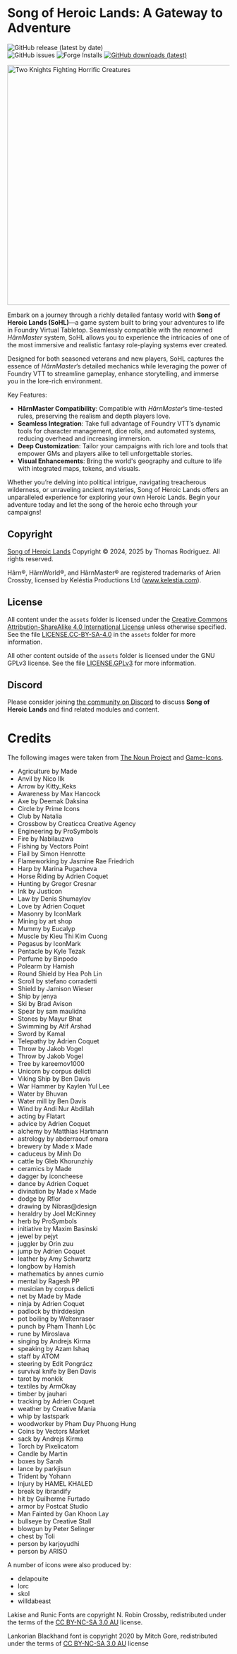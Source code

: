 # Song of Heroic Lands: A Gateway to Adventure

![GitHub release (latest by date)](https://img.shields.io/github/v/release/toastygm/Song-of-Heroic-Lands-FoundryVTT)  
![GitHub issues](https://img.shields.io/github/issues-raw/toastygm/Song-of-Heroic-Lands-FoundryVTT)
![Forge Installs](https://img.shields.io/badge/dynamic/json?label=Forge%20Installs&query=package.installs&suffix=%25&url=https%3A%2F%2Fforge-vtt.com%2Fapi%2Fbazaar%2Fpackage%2Fhm)
[![GitHub downloads (latest)](<https://img.shields.io/badge/dynamic/json?label=Downloads@latest&query=assets[?(@.name.includes('zip'))].download_count&url=https://api.github.com/repos/toastygm/Song-of-Heroic-Lands-FoundryVTT/releases/latest&color=green>)](https://github.com/toastygm/Song-of-Heroic-Lands-FoundryVTT/releases/latest)

<img src="https://raw.githubusercontent.com/toastygm/Song-of-Heroic-Lands-FoundryVTT/refs/heads/master/assets/ui/sohl-background.webp" alt="Two Knights Fighting Horrific Creatures" width="970" height="544" />

Embark on a journey through a richly detailed fantasy world with **Song of Heroic Lands (SoHL)**—a game system built to bring your adventures to life in Foundry Virtual Tabletop. Seamlessly compatible with the renowned _HârnMaster_ system, SoHL allows you to experience the intricacies of one of the most immersive and realistic fantasy role-playing systems ever created.

Designed for both seasoned veterans and new players, SoHL captures the essence of _HârnMaster_’s detailed mechanics while leveraging the power of Foundry VTT to streamline gameplay, enhance storytelling, and immerse you in the lore-rich environment.

Key Features:
- **HârnMaster Compatibility**: Compatible with _HârnMaster_’s time-tested rules, preserving the realism and depth players love.
- **Seamless Integration**: Take full advantage of Foundry VTT’s dynamic tools for character management, dice rolls, and automated systems, reducing overhead and increasing immersion.
- **Deep Customization**: Tailor your campaigns with rich lore and tools that empower GMs and players alike to tell unforgettable stories.
- **Visual Enhancements**: Bring the world's geography and culture to life with integrated maps, tokens, and visuals.

Whether you’re delving into political intrigue, navigating treacherous wilderness, or unraveling ancient mysteries, Song of Heroic Lands offers an unparalleled experience for exploring your own Heroic Lands. Begin your adventure today and let the song of the heroic echo through your campaigns!

## Copyright

[Song of Heroic Lands](https://github.com/toastygm/Song-of-Heroic-Lands) Copyright &copy; 2024, 2025 by Thomas Rodriguez. All rights reserved.

Hârn®, HârnWorld®, and HârnMaster® are registered trademarks of Arien Crossby, licensed by Keléstia Productions Ltd (www.kelestia.com).

## License

All content under the `assets` folder is licensed under the
[Creative Commons Attribution-ShareAlike 4.0 International License](http://creativecommons.org/licenses/by-sa/4.0/) unless otherwise specified.  See the file [LICENSE.CC-BY-SA-4.0](./assets/LICENSE.CC-BY-SA-4.0) in the `assets` folder for more information.

All other content outside of the `assets` folder is licensed under the GNU GPLv3 license.  See the file [LICENSE.GPLv3](./LICENSE.GPLv3) for more information.

## Discord

Please consider joining [the community on Discord](https://bit.ly/44vZ10j) to discuss **Song of Heroic Lands** and find related modules and content.

# Credits

The following images were taken from [The Noun Project](https://thenounproject.com/) and [Game-Icons](https://game-icons.net/).

* Agriculture by Made
* Anvil by Nico Ilk
* Arrow by Kitty_Keks
* Awareness by Max Hancock
* Axe by Deemak Daksina
* Circle by Prime Icons
* Club by Natalia
* Crossbow by Creaticca Creative Agency
* Engineering by ProSymbols
* Fire by Nabilauzwa
* Fishing by Vectors Point
* Flail by Simon Henrotte
* Flameworking by Jasmine Rae Friedrich
* Harp by Marina Pugacheva
* Horse Riding by Adrien Coquet
* Hunting by Gregor Cresnar
* Ink by Justicon
* Law by Denis Shumaylov
* Love by Adrien Coquet
* Masonry by IconMark
* Mining by art shop
* Mummy by Eucalyp
* Muscle by Kieu Thi Kim Cuong
* Pegasus by IconMark
* Pentacle by Kyle Tezak
* Perfume by Binpodo
* Polearm by Hamish
* Round Shield by Hea Poh Lin
* Scroll by stefano corradetti
* Shield by Jamison Wieser
* Ship by jenya
* Ski by Brad Avison
* Spear by sam maulidna
* Stones by Mayur Bhat
* Swimming by Atif Arshad
* Sword by Kamal
* Telepathy by Adrien Coquet
* Throw by Jakob Vogel
* Throw by Jakob Vogel
* Tree by kareemov1000
* Unicorn by corpus delicti
* Viking Ship by Ben Davis
* War Hammer by Kaylen Yul Lee
* Water by Bhuvan
* Water mill by Ben Davis
* Wind by Andi Nur Abdillah
* acting by Flatart
* advice by Adrien Coquet
* alchemy by Matthias Hartmann
* astrology by abderraouf omara
* brewery by Made x Made
* caduceus by Minh Do
* cattle by Gleb Khorunzhiy
* ceramics by Made
* dagger by iconcheese
* dance by Adrien Coquet
* divination by Made x Made
* dodge by Rflor
* drawing by Nibras@design
* heraldry by Joel McKinney
* herb by ProSymbols
* initiative by Maxim Basinski
* jewel by pejyt
* juggler by Orin zuu
* jump by Adrien Coquet
* leather by Amy Schwartz
* longbow by Hamish
* mathematics by annes curnio
* mental by Ragesh PP
* musician by corpus delicti
* net by Made by Made
* ninja by Adrien Coquet
* padlock by thirddesign
* pot boiling by Weltenraser
* punch by Phạm Thanh Lộc
* rune by Miroslava
* singing by Andrejs Kirma
* speaking by Azam Ishaq
* staff by ATOM
* steering by Edit Pongrácz
* survival knife by Ben Davis
* tarot by monkik
* textiles by ArmOkay
* timber by jauhari
* tracking by Adrien Coquet
* weather by Creative Mania
* whip by lastspark
* woodworker by Pham Duy Phuong Hung
* Coins by Vectors Market
* sack by Andrejs Kirma
* Torch by Pixelicatom
* Candle by Martin
* boxes by Sarah
* lance by parkjisun
* Trident by Yohann
* Injury by HAMEL KHALED
* break by ibrandify
* hit by Guilherme Furtado
* armor by Postcat Studio
* Man Fainted by Gan Khoon Lay
* bullseye by Creative Stall
* blowgun by Peter Selinger
* chest by Toli
* person by karjoyudhi
* person by ARISO

A number of icons were also produced by:

* delapouite
* lorc
* skol
* willdabeast

Lakise and Runic Fonts are copyright N. Robin Crossby, redistributed under the terms of the [CC BY-NC-SA 3.0 AU](https://creativecommons.org/licenses/by-nc-sa/3.0/au/legalcode) license.

Lankorian Blackhand font is copyright 2020 by Mitch Gore, redistributed under the terms of [CC BY-NC-SA 3.0 AU](https://creativecommons.org/licenses/by-nc-sa/3.0/au/legalcode) license
